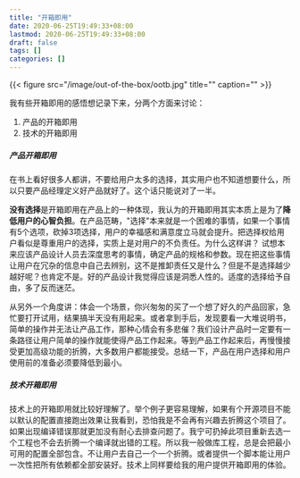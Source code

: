 ```yaml
---
title: "开箱即用"
date: 2020-06-25T19:49:33+08:00
lastmod: 2020-06-25T19:49:33+08:00
draft: false
tags: []
categories: []
---
```

{{< figure src="/image/out-of-the-box/ootb.jpg" title="" caption="" >}}

我有些开箱即用的感悟想记录下来，分两个方面来讨论：
1. 产品的开箱即用
2. 技术的开箱即用
  
##### 产品开箱即用
在书上看好很多人都讲，不要给用户太多的选择，其实用户也不知道想要什么，所以只要产品经理定义好产品就好了。这个话只能说对了一半。

**没有选择**是开箱即用在产品上的一种体现，我认为的开箱即用其实本质上是为了**降低用户的心智负担**。在产品范畴，"选择"本来就是一个困难的事情，如果一个事情有5个选项，砍掉3项选择，用户的幸福感和满意度立马就会提升。把选择权给用户看似是尊重用户的选择，实质上是对用户的不负责任。为什么这样讲？ 试想本来应该产品设计人员去深度思考的事情，确定产品的规格和参数。现在把这些事情让用户在冗杂的信息中自己去辨别，这不是推卸责任又是什么？但是不是选择越少越好呢？也肯定不是。好的产品设计我觉得应该是洞悉人性的。适度的选择给予自由，多了反而迷茫。

从另外一个角度讲：体会一个场景，你兴匆匆的买了一个想了好久的产品回家，急忙要打开试用，结果搞半天没有用起来。或者拿到手后，发现要看一大堆说明书，简单的操作并无法让产品工作，那种心情会有多悲催？我们设计产品时一定要有一条路径让用户简单的操作就能使得产品工作起来。等到产品工作起来后，再慢慢接受更加高级功能的折腾，大多数用户都能接受。总结一下，产品在用户选择和用户使用前的准备必须要降低到最小。

##### 技术开箱即用
技术上的开箱即用就比较好理解了。举个例子更容易理解，如果有个开源项目不能以默认的配置直接跑出效果让我看到，恐怕我是不会再有兴趣去折腾这个项目了。如果出现编译错误那就更加没有耐心去排查问题了。我宁可扔掉此项目重新去选一个工程也不会去折腾一个编译就出错的工程。所以我一般做库工程，总是会把最小可用的配置全部包含。不让用户去自己一个一个折腾。或者提供一个脚本能让用户一次性把所有依赖都全部安装好。技术上同样要给我的用户提供开箱即用的体验。